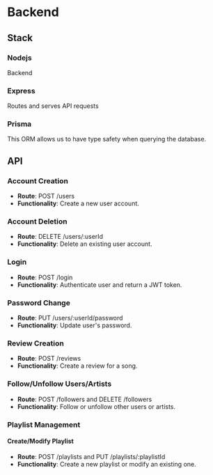 # Backend

## Stack
### Nodejs
Backend

### Express
Routes and serves API requests

### Prisma
This ORM allows us to have type safety when querying the database.

## API

### Account Creation
- **Route**: POST /users
- **Functionality**: Create a new user account.

### Account Deletion
- **Route**: DELETE /users/:userId
- **Functionality**: Delete an existing user account.

### Login
- **Route**: POST /login
- **Functionality**: Authenticate user and return a JWT token.

### Password Change
- **Route**: PUT /users/:userId/password
- **Functionality**: Update user's password.

### Review Creation
- **Route**: POST /reviews
- **Functionality**: Create a review for a song.

### Follow/Unfollow Users/Artists
- **Route**: POST /followers and DELETE /followers
- **Functionality**: Follow or unfollow other users or artists.

### Playlist Management
#### Create/Modify Playlist
- **Route**: POST /playlists and PUT /playlists/:playlistId
- **Functionality**: Create a new playlist or modify an existing one.

